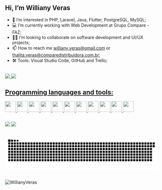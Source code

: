 ## Hi, I’m Williany Veras 
- 👀 I’m interested in PHP, Laravel, Java, Flutter, PostgreSQL, MySQL;
- 💻 I’m currently working with Web Development at Grupo Compare - FAZ;
- 👩‍💻 I’m looking to collaborate on software development and UI/UX projects;
- 📫 How to reach me williany.veras@gmail.com or thalita.veras@comparedistribuidora.com.br;
- 🛠️ Tools: Visual Studio Code, GitHub and Trello;

##

 <div>
  <a href="https://github.com/WillianyV">
  <img height="160em" src="https://github-readme-stats.vercel.app/api?username=WillianyV&show_icons=true&theme=omni&include_all_commits=true&count_private=true&locale=en"/>
  <img height="160em" src="https://github-readme-stats.vercel.app/api/top-langs/?username=WillianyV&layout=compact&langs_count=7&theme=omni&locale=en"/>
  


<h2>Programming languages and tools:</h2>
<code><img height="35" width="35" src="https://github.com/herculanosilva/herculanosilva/blob/main/assets/html5-original.svg"></code>
<code><img height="35" width="35" src="https://github.com/herculanosilva/herculanosilva/blob/main/assets/css3-original.svg"></code>
<code><img height="35" width="35" src="https://github.com/herculanosilva/herculanosilva/blob/main/assets/bootstrap-plain.svg"></code>
<code><img height="35" width="35" src="https://github.com/herculanosilva/herculanosilva/blob/main/assets/php-original.svg"></code>
<code><img height="35" width="35" src="https://github.com/herculanosilva/herculanosilva/blob/main/assets/laravel-plain-wordmark.svg"></code>
<code><img height="35" width="35" src="https://github.com/herculanosilva/herculanosilva/blob/main/assets/flutter-original.svg"></code>
<code><img height="35" width="35" src="https://github.com/herculanosilva/herculanosilva/blob/main/assets/postgresql-original.svg"></code>
<code><img height="35" width="35" src="https://github.com/herculanosilva/herculanosilva/blob/main/assets/git-original.svg"></code>
<code><img height="35" width="35" src="https://github.com/herculanosilva/herculanosilva/blob/main/assets/github-original.svg"></code>
<code><img height="35" width="35" src="https://github.com/herculanosilva/herculanosilva/blob/main/assets/trello-plain-wordmark.svg"></code>
<code><img height="35" width="35" src="https://github.com/herculanosilva/herculanosilva/blob/main/assets/vscode-original.svg"></code>

  
 ##
 <div> 
  <a href = "mailto:williany.veras@gmail.com"><img src="https://img.shields.io/badge/-Gmail-%23333?style=for-the-badge&logo=gmail&logoColor=white" target="_blank"></a>
  <a href="#" target="_blank"><img src="https://img.shields.io/badge/-LinkedIn-%230077B5?style=for-the-badge&logo=linkedin&logoColor=white" target="_blank"></a> 

 
 ##
 ![Snake animation](https://github.com/WillianyV/WillianyV/blob/output/github-contribution-grid-snake.svg)
</div>

 ##
 <img src="https://komarev.com/ghpvc/?username=WillianyV&color=blueviolet&label=Visualizacões+do+perfil" alt="WillianyVeras"/>

